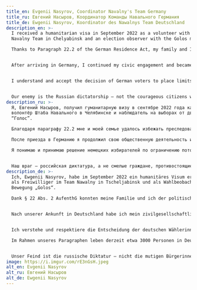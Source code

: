 ```yaml
---
title_en: Evgenii Nasyrov, Coordinator Navalny's Team Germany
title_ru: Евгений Насыров, Координатор Команды Навального Германия
title_de: Ewgenii Nasyrov, Koordinator des Nawalnys Team Deutschland
description_en: >-
  I received a humanitarian visa in September 2022 as a volunteer with the
  Navalny Team in Chelyabinsk and an election observer with the Golos movement.

  Thanks to Paragraph 22.2 of the German Residence Act, my family and I were able to escape political persecution, gain residency in a safe country, learn the language to B2 level, and integrate into German society.


  After arriving in Germany, I continued my civic engagement and became the coordinator of Navalny’s Team Germany.


  I understand and accept the decision of German voters to place limits on migration. Under this specific paragraph, around 3,000 people currently live in Germany — a relatively small number compared to other categories. Yet the potential of this small group plays a crucial role in preserving democratic opposition and civil society in Russia.


  Our enemy is the Russian dictatorship — not the courageous citizens who stand up to it.
description_ru: >-
  Я, Евгений Насыров, получил гуманитарную визу в сентябре 2022 года как
  волонтёр Штаба Навального в Челябинске и наблюдатель на выборах от движения
  “Голос”. 

  Благодаря параграфу 22.2 мне и моей семье удалось избежать преследования и получить резидентство в безопасной стране, выучить язык до уровня B2, интегрироваться в немецкое общество.

  После приезда в Германию я продолжил свою общественную деятельность и стал координатором Команды Навального Германия.

  Я понимаю и принимаю решение немецких избирателей по ограничению потока мигрантов в Германию. По нашему параграфу в Германии находится около 3000 человек — это небольшое количество по сравнению с остальными категориями. Однако потенциал этой небольшой группы мигрантов играет важную роль в сохранении демократической оппозиции и гражданского общества в России.


  Наш враг — российская диктатура, а не смелые граждане, противостоящие ей.
description_de: >-
  Ich, Ewgenii Nasyrov, habe im September 2022 ein humanitäres Visum erhalten –
  als Freiwilliger im Team Nawalny in Tscheljabinsk und als Wahlbeobachter der
  Bewegung „Golos“.

  Dank § 22 Abs. 2 AufenthG konnten meine Familie und ich der politischen Verfolgung entgehen, in einem sicheren Land Schutz finden, die deutsche Sprache bis zum Niveau B2 erlernen und uns erfolgreich in die deutsche Gesellschaft integrieren.


  Nach unserer Ankunft in Deutschland habe ich mein zivilgesellschaftliches Engagement fortgesetzt und bin Koordinator des Nawalnys Team Deutschland geworden.


  Ich verstehe und respektiere die Entscheidung der deutschen Wählerinnen und Wähler, die Zuwanderung nach Deutschland begrenzen zu wollen.

  Im Rahmen unseres Paragraphen leben derzeit etwa 3000 Personen in Deutschland – eine vergleichsweise kleine Zahl. Doch gerade diese kleine Gruppe spielt eine bedeutende Rolle beim Erhalt der demokratischen Opposition und der Zivilgesellschaft in Russland.


  Unser Feind ist die russische Diktatur – nicht die mutigen Bürgerinnen und Bürger, die ihr die Stirn bieten.
image: https://i.imgur.com/rE3nGsH.jpeg
alt_en: Evgenii Nasyrov
alt_ru: Евгений Насыров
alt_de: Ewgenii Nasyrov
---
```

